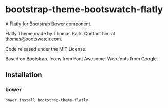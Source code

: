 # bootstrap-theme-bootswatch-flatly

A [Flatly](bootswatch.com/flatly/) for Bootstrap Bower component.

Flatly Theme made by Thomas Park. Contact him at thomas@bootswatch.com.

Code released under the MIT License.

Based on Bootstrap. Icons from Font Awesome. Web fonts from Google.

## Installation

### bower

    bower install bootstrap-theme-flatly


